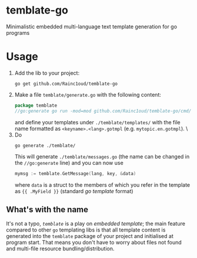 # temblate-go

Minimalistic embedded multi-language text template generation for go programs

# Usage

1. Add the lib to your project:
   ```
   go get github.com/Rainc1oud/temblate-go
   ```
2. Make a file `temblate/generate.go` with the following content:
   ```go
   package temblate
   //go:generate go run -mod=mod github.com/Rainc1oud/temblate-go/cmd/gen ./templates ./messages.go
   ```
   and define your templates under `./temblate/templates/` with the file name formatted as `<keyname>.<lang>.gotmpl` (e.g. `mytopic.en.gotmpl`). \
3. Do
   ```
   go generate ./temblate/
   ```
   This will generate `./temblate/messages.go` (the name can be changed in the `//go:generate` line) and you can now use
   ```go
   mymsg := temblate.GetMessage(lang, key, &data)
   ```
   where `data` is a struct to the members of which you refer in the template as `{{ .MyField }}` (standard *go template* format)

## What's with the name

It's not a typo, *`temblate`* is a play on *embedded template*; the main feature compared to other `go` templating libs is that all template content is generated into the `temblate` package of your project and initialised at program start. That means you don't have to worry about files not found and multi-file resource bundling/distribution.
